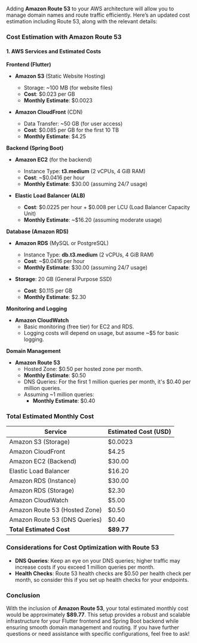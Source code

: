 Adding **Amazon Route 53** to your AWS architecture will allow you to manage domain names and route traffic efficiently. Here’s an updated cost estimation including Route 53, along with the relevant details:

### **Cost Estimation with Amazon Route 53**

#### **1. AWS Services and Estimated Costs**

**Frontend (Flutter)**
- **Amazon S3** (Static Website Hosting)
  - Storage: ~100 MB (for website files)
  - **Cost**: $0.023 per GB
  - **Monthly Estimate**: $0.0023

- **Amazon CloudFront** (CDN)
  - Data Transfer: ~50 GB (for user access)
  - **Cost**: $0.085 per GB for the first 10 TB
  - **Monthly Estimate**: $4.25

**Backend (Spring Boot)**
- **Amazon EC2** (for the backend)
  - Instance Type: **t3.medium** (2 vCPUs, 4 GiB RAM)
  - **Cost**: ~$0.0416 per hour
  - **Monthly Estimate**: $30.00 (assuming 24/7 usage)

- **Elastic Load Balancer (ALB)**
  - **Cost**: $0.0225 per hour + $0.008 per LCU (Load Balancer Capacity Unit)
  - **Monthly Estimate**: ~$16.20 (assuming moderate usage)

**Database (Amazon RDS)**
- **Amazon RDS** (MySQL or PostgreSQL)
  - Instance Type: **db.t3.medium** (2 vCPUs, 4 GiB RAM)
  - **Cost**: ~$0.0416 per hour
  - **Monthly Estimate**: $30.00 (assuming 24/7 usage)
  
- **Storage**: 20 GB (General Purpose SSD)
  - **Cost**: $0.115 per GB
  - **Monthly Estimate**: $2.30

**Monitoring and Logging**
- **Amazon CloudWatch**
  - Basic monitoring (free tier) for EC2 and RDS.
  - Logging costs will depend on usage, but assume ~$5 for basic logging.

**Domain Management**
- **Amazon Route 53**
  - Hosted Zone: $0.50 per hosted zone per month.
  - **Monthly Estimate**: $0.50
  - DNS Queries: For the first 1 million queries per month, it's $0.40 per million queries.
  - Assuming ~1 million queries:
    - **Monthly Estimate**: $0.40

### **Total Estimated Monthly Cost**

| **Service**                     | **Estimated Cost (USD)** |
|----------------------------------|--------------------------|
| Amazon S3 (Storage)             | $0.0023                  |
| Amazon CloudFront                | $4.25                    |
| Amazon EC2 (Backend)            | $30.00                   |
| Elastic Load Balancer            | $16.20                   |
| Amazon RDS (Instance)           | $30.00                   |
| Amazon RDS (Storage)            | $2.30                    |
| Amazon CloudWatch                | $5.00                    |
| Amazon Route 53 (Hosted Zone)   | $0.50                    |
| Amazon Route 53 (DNS Queries)   | $0.40                    |
| **Total Estimated Cost**         | **$89.77**               |

### **Considerations for Cost Optimization with Route 53**
- **DNS Queries**: Keep an eye on your DNS queries; higher traffic may increase costs if you exceed 1 million queries per month.
- **Health Checks**: Route 53 health checks are $0.50 per health check per month, so consider this if you set up health checks for your endpoints.
  
### **Conclusion**
With the inclusion of **Amazon Route 53**, your total estimated monthly cost would be approximately **$89.77**. This setup provides a robust and scalable infrastructure for your Flutter frontend and Spring Boot backend while ensuring smooth domain management and routing. If you have further questions or need assistance with specific configurations, feel free to ask!